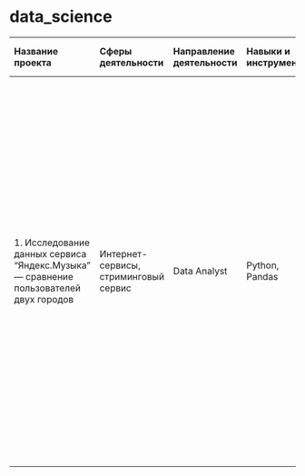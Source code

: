 # data_science

| Название проекта | Сферы деятельности | Направление деятельности | Навыки и инструменты | Задачи проекта | Описание проекта | Ключевые слова проекта |
| :-------------------- | :------------ | :------------ | :------------ | :--------------------- | :--------------------- | :------------ |
| 1. Исследование данных сервиса “Яндекс.Музыка” — сравнение пользователей двух городов | Интернет-сервисы, стриминговый сервис | Data Analyst | Python, Pandas| На реальных данных Яндекс.Музыки c помощью библиотеки Pandas и её возможностей проверить данные и сравнить поведение и предпочтения пользователей двух столиц — Москвы и Санкт-Петербурга | Сравнение Москвы и Петербурга окружено мифами: <br> - Москва — мегаполис, подчинённый жёсткому ритму рабочей недели; <br> - Петербург — город своеобразной культуры, непохожий на Москву. <br> Некоторые мифы отражают действительность. Другие — пустые стереотипы. Бизнес должен отличать первые от вторых, чтобы принимать рациональные решения. На реальных данных Яндекс.Музыки вы проверите данные и сравните поведение пользователей двух столиц | обработка данных, дубликаты, пропуски, логическая индексация, группировка, сортировка |
